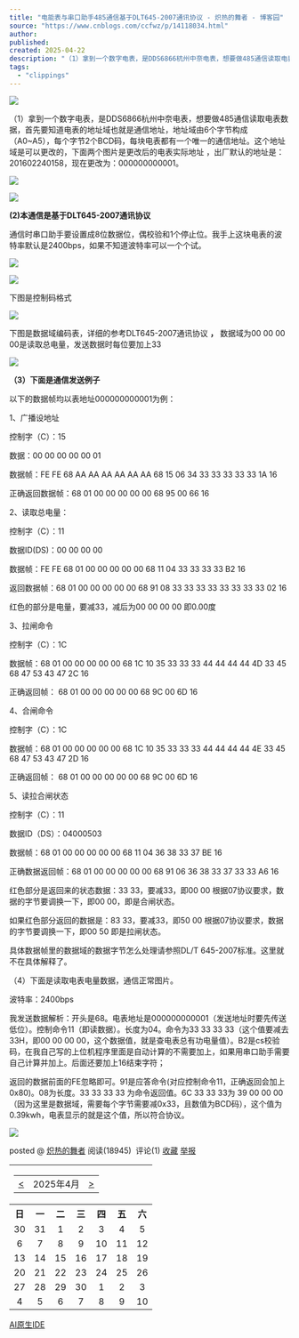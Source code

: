 ```yaml
---
title: "电能表与串口助手485通信基于DLT645-2007通讯协议 - 炽热的舞者 - 博客园"
source: "https://www.cnblogs.com/ccfwz/p/14118034.html"
author:
published:
created: 2025-04-22
description: "（1）拿到一个数字电表，是DDS6866杭州中奈电表，想要做485通信读取电表数据，首先要知道电表的地址域也就是通信地址，地址域由6个字节构成（A0~A5），每个字节2个BCD码，每块电表都有一个唯一的通信地址。这个地址域是可以更改的，下面两个图片是更改后的电表实际地址 ，出厂默认的地址是：2016"
tags:
  - "clippings"
---
```

[![](https://img2024.cnblogs.com/blog/35695/202412/35695-20241201073014811-1847930772.jpg)](https://www.doubao.com/?channel=cnblogs&source=hw_db_cnblogs&type=lunt&theme=bianc)

（1）拿到一个数字电表，是DDS6866杭州中奈电表，想要做485通信读取电表数据，首先要知道电表的地址域也就是通信地址，地址域由6个字节构成（A0~A5），每个字节2个BCD码，每块电表都有一个唯一的通信地址。这个地址域是可以更改的，下面两个图片是更改后的电表实际地址 ，出厂默认的地址是：201602240158，现在更改为：000000000001。

![](https://img2020.cnblogs.com/blog/2186769/202012/2186769-20201211211505167-1146375130.jpg)

![](https://img2020.cnblogs.com/blog/2186769/202012/2186769-20201211211646738-1069489337.jpg)

**(2)本通信是基于DLT645-2007通讯协议**

通信时串口助手要设置成8位数据位，偶校验和1个停止位。我手上这块电表的波特率默认是2400bps，如果不知道波特率可以一个个试。

![](https://img2020.cnblogs.com/blog/2186769/202012/2186769-20201211224913322-640017458.png)

![](https://img2020.cnblogs.com/blog/2186769/202012/2186769-20201211225208089-1980436621.png)

下图是控制码格式

![](https://img2020.cnblogs.com/blog/2186769/202012/2186769-20201211224339532-552778572.png)

下图是数据域编码表，详细的参考DLT645-2007通讯协议 **，** 数据域为00 00 00 00是读取总电量，发送数据时每位要加上33

![](https://img2020.cnblogs.com/blog/2186769/202012/2186769-20201211224524712-474800457.png)

**（3）下面是通信发送例子**

以下的数据帧均以表地址000000000001为例：

1、广播设地址

控制字（C）：15

数据：00 00 00 00 00 01

数据帧：FE FE 68 AA AA AA AA AA AA 68 15 06 34 33 33 33 33 33 1A 16

正确返回数据帧：68 01 00 00 00 00 00 68 95 00 66 16

2、读取总电量：

控制字（C）：11

数据ID(DS)：00 00 00 00

数据帧：FE FE 68 01 00 00 00 00 00 68 11 04 33 33 33 33 B2 16

返回数据帧：68 01 00 00 00 00 00 68 91 08 33 33 33 33 33 33 33 33 02 16

红色的部分是电量，要减33，减后为00 00 00 00 即0.00度

3、拉闸命令

控制字（C）：1C

数据帧：68 01 00 00 00 00 00 68 1C 10 35 33 33 33 44 44 44 44 4D 33 45 68 47 53 43 47 2C 16

正确返回帧： 68 01 00 00 00 00 00 68 9C 00 6D 16

4、合闸命令

控制字（C）：1C

数据帧：68 01 00 00 00 00 00 68 1C 10 35 33 33 33 44 44 44 44 4E 33 45 68 47 53 43 47 2D 16

正确返回帧： 68 01 00 00 00 00 00 68 9C 00 6D 16

5、读拉合闸状态

控制字（C）：11

数据ID（DS）：04000503

数据帧：68 01 00 00 00 00 00 68 11 04 36 38 33 37 BE 16

正确数据返回帧：68 01 00 00 00 00 00 68 91 06 36 38 33 37 33 33 A6 16

红色部分是返回来的状态数据：33 33，要减33，即00 00 根据07协议要求，数据的字节要调换一下，即00 00，即是合闸状态。

如果红色部分返回的数据是：83 33，要减33，即50 00 根据07协议要求，数据的字节要调换一下，即00 50 即是拉闸状态。

具体数据帧里的数据域的数据字节怎么处理请参照DL/T 645-2007标准。这里就不在具体解释了。

（4）下面是读取电表电量数据，通信正常图片。

波特率：2400bps

我发送数据解析：开头是68。电表地址是000000000001（发送地址时要先传送低位）。控制命令11（即读数据）。长度为04。命令为33 33 33 33（这个值要减去33H，即00 00 00 00，这个数据值，就是查电表总有功电量值）。B2是cs校验码，在我自己写的上位机程序里面是自动计算的不需要加上，如果用串口助手需要自己计算并加上。后面还要加上16结束字符；

返回的数据前面的FE忽略即可。91是应答命令(对应控制命令11，正确返回会加上0x80)。08为长度。33 33 33 33 为命令返回值。6C 33 33 33为 39 00 00 00（因为这里是数据域，需要每个字节需要减0x33，且数值为BCD码），这个值为0.39kwh，电表显示的就是这个值，所以符合协议。

![](https://img2020.cnblogs.com/blog/2186769/202012/2186769-20201211232754811-333698245.png)

posted @ [炽热的舞者](https://www.cnblogs.com/ccfwz) 阅读(18945)  评论(1) [收藏](https://www.cnblogs.com/ccfwz/p/) [举报](https://www.cnblogs.com/ccfwz/p/)

<table><tbody><tr><td colspan="7"><table><tbody><tr><td><a href="https://www.cnblogs.com/ccfwz/p/">&lt;</a></td><td align="center">2025年4月</td><td align="right"><a href="https://www.cnblogs.com/ccfwz/p/">&gt;</a></td></tr></tbody></table></td></tr><tr><th align="center">日</th><th align="center">一</th><th align="center">二</th><th align="center">三</th><th align="center">四</th><th align="center">五</th><th align="center">六</th></tr><tr><td align="center">30</td><td align="center">31</td><td align="center">1</td><td align="center">2</td><td align="center">3</td><td align="center">4</td><td align="center">5</td></tr><tr><td align="center">6</td><td align="center">7</td><td align="center">8</td><td align="center">9</td><td align="center">10</td><td align="center">11</td><td align="center">12</td></tr><tr><td align="center">13</td><td align="center">14</td><td align="center">15</td><td align="center">16</td><td align="center">17</td><td align="center">18</td><td align="center">19</td></tr><tr><td align="center">20</td><td align="center">21</td><td align="center">22</td><td align="center">23</td><td align="center">24</td><td align="center">25</td><td align="center">26</td></tr><tr><td align="center">27</td><td align="center">28</td><td align="center">29</td><td align="center">30</td><td align="center">1</td><td align="center">2</td><td align="center">3</td></tr><tr><td align="center">4</td><td align="center">5</td><td align="center">6</td><td align="center">7</td><td align="center">8</td><td align="center">9</td><td align="center">10</td></tr></tbody></table>

[AI原生IDE](https://www.trae.com.cn/?utm_source=advertising&utm_medium=cnblogs_ug_cpa&utm_term=hw_trae_cnblogs)